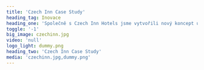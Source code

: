 ```yaml
---
title: 'Czech Inn Case Study'
heading_tag: Inovace
heading_one: 'Společně s Czech Inn Hotels jsme vytvořili nový koncept ubytování.'
toggle: '-1'
big_image: czechinn.jpg
video: 'null'
logo_light: dummy.png
heading_two: 'Czech Inn Case Study'
media: 'czechinn.jpg,dummy.png'
---
```


